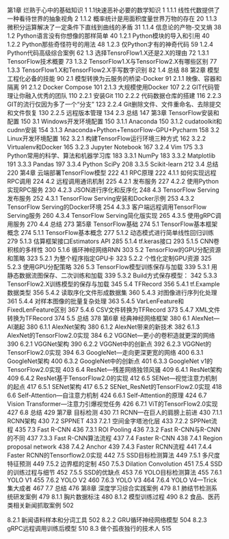 第1章 烂熟于心中的基础知识	1
1.1快速恶补必要的数学知识	1
1.1.1  线性代数提供了一种看待世界的抽象视角	2
1.1.2  概率统计是用面积度量世界万物的存在	20
1.1.3  微积分运算解决了一定条件下直线到曲线的矛盾	31
1.1.4  信息论的产物-交叉熵	38
1.2  Python语言没有你想像的那样简单	40
1.2.1  Python模块的导入和引用	40
1.2.2  Python那些奇怪符号的用法	48
1.2.3  仅Python才有的神奇代码	59
1.2.4  Python代码高级综合案例	62
1.3  选择TensroFlow1.X还是2.X的理由	72
1.3.1  TensorFlow技术概要	73
1.3.2  TensorFlow1.X与TensorFlow2.X有哪些区别	77
1.3.3  TensorFlow1.X和TensorFlow2.X手写数字识别	82
1.4 总结	88
第2章 模型工程化必备的技能	90
2.1  模型转换为云服务的桥梁-Docker	91
2.1.1  映像、容器和隔离	91
2.1.2  Docker Compose	101
2.1.3  大规模使用Docker	107
2.2  GIT代码管理让你融入优秀的团队	110
2.2.1  安装Git	110
2.2.2  代码数据仓库的搭建	116
2.2.3  GIT的流行仅因为多了一个“分支”	123
2.2.4  Git删除文件、文件重命名、去除提交和文件恢复	130
2.2.5  远程版本管理	134
2.3 总结	147
第3章 TensorFlow安装和配置	150
3.1 Windows开发环境配置	150
3.1.1  Anaconda	150
3.1.2  cudatoolkit和cudnn安装	154
3.1.3  Anaconda+Python+TensorFlow-GPU+Pycharm	158
3.2  Linux开发环境配置	162
3.2.1  构建TensorFlow运行环境三种方式	162
3.2.2  Virtualenv和Docker	165
3.2.3  Jupyter Notebook	167
3.2.4  Vim	175
3.3  Python常用的科学、算法和机器学习库	183
3.3.1  NumPy	183
3.3.2  Matplotlib	191
3.3.3  Pandas	197
3.3.4  Python SciPy	208
3.3.5  Scikit-learn	212
3.4  总结	220
第4章 云端部署TensorFlow模型	222
4.1  RPC原理	222
4.1.1  如何实现远程RPC调用	224
4.2  远程调用通讯机制	225
4.2.1  发布服务	227
4.2.2  使用Python实现RPC服务	230
4.2.3  JSON进行序化和反序化	248
4.3  TensorFlow Serving 发布服务	252
4.3.1	TensorFlow Serving安装和Docker示例	253
4.3.2  TensorFlow Serving的Docker环境	254
4.3.3  客户端远程调用TensorFlow Serving服务	260
4.3.4  TensorFlow Serving简化版实现	265
4.3.5  使用gRPC调用服务	270
4.4 总结	273
第5章  TensorFlow基础	274
5.1 TensorFlow基本框架概念	274
5.1.1  TensorFlow基本概念	277
5.1.2  动态模式进行简单线性回归训练	279
5.1.3  估算框架接口Estimators API	285
5.1.4  tf.keras接口	293
5.1.5  CNN卷积核的多样性	300
5.1.6  循环神经网络RNN	303
5.2  TensorFlow的GPU分配资源和策略	323
5.2.1 为整个程序指定GPU卡	323
5.2.2 个性化定制GPU资源	325
5.2.3 使用GPU分配策略	326
5.3 TensorFlow模型训练保存与加载	339
5.3.1  用静态数据流图保存、二次训练和加载	339
5.3.2  Build方式保存模型：	342
5.3.3  TensorFlow2.X训练模型的保存与加载	345
5.4  TFRecord	356
5.4.1  tf.Example数据类型	356
5.4.2  读取序化文件形成数据集	360
5.4.3  对图像进行序列化处理	361
5.4.4  对样本图像的批量复杂处理	363
5.4.5  VarLenFeature和FixedLenFeature区别	367
5.4.6  CSV文件转换为TFRecord	373
5.4.7  XML文件转换为TFRecord	374
5.5 总结	378
第6章 经典神经网络框架	380
6.1  AlexNet—AI潮起	380
6.1.1  AlexNet架构	380
6.1.2  AlexNet带来的新技术	382
6.1.3  AlexNet的TensorFlow2.0实现	384
6.2  VGGNet—更小的卷积造就更深的网络	390
6.2.1  VGGNet架构	390
6.2.2  VGGNet中的创新点	392
6.2.3  VGGNet的TensorFlow2.0实现	394
6.3  GoogleNet—走向更深更宽的网络	400
6.3.1  GoogleNet架构	400
6.3.2  GoogleNet中的创新点	401
6.3.3  GoogleNet v1的TensorFlow2.0实现	403
6.4  ResNet—残差网络独领风骚	409
6.4.1  ResNet架构	409
6.4.2  ResNet基于TensorFlow2.0的实现	412
6.5  SENet—视觉注意力机制的起点	417
6.5.1  SENet架构	417
6.5.2  SENet_ResNet的TensorFlow2.0实现	418
6.6 Self-Attention—自注意力机制	424
6.6.1  Self-Attention的原理	424
6.7  Vision Transformer—注意力引爆视觉任务	426
6.7.1  ViT的TensorFlow2.0实现	427
6.8 总结	429
第7章 目标检测	430
7.1  RCNN—在巨人的肩膀上前进	430
7.1.1  RCNN架构	430
7.2  SPPNET	433
7.2.1  空间金字塔池化层	433
7.2.2  SPPNet流程	435
7.3 Fast R-CNN	436
7.3.1  ROI Pooling	436
7.3.2  Fast R-CNN与R-CNN的不同	437
7.3.3  Fast R-CNN算法流程	437
7.4 Faster R-CNN	438
7.4.1  Region proposal network	438
7.4.2  Anchor	439
7.4.3  Faster RCNN流程	441
7.4.4  Faster RCNN的Tensorflow2.0实现	442
7.5 SSD目标检测算法	449
7.5.1  多尺度特征预测	449
7.5.2  边界框的定制	450
7.5.3  Dilation Convolution	451
7.5.4  SSD的训练过程与细节	452
7.5.5  SSD的优缺点	453
7.6 YOLO目标检测算法	455
7.6.1  YOLO V1	455
7.6.2  YOLO V2	460
7.6.3  YOLO V3	464
7.6.4  YOLO V4—Trick集大成者	467
7.7 总结	476
第8章 深度学习综合实践案例	479
8.1  肺结节检测系统研发案例	479
8.1.1  胸片数据标注	480
8.1.2  模型训练过程	490
8.2 食品、医药类相关新闻抓取案例	502
 
 
8.2.1  新闻语料样本和分词工具	502
8.2.2  GRU循环神经网络模型	504
8.2.3  gRPC远程调用训练后模型	510
8.3  做个孤夜独行的技术人	515


